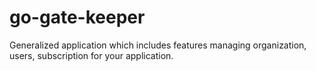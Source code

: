 # go-gate-keeper
Generalized application which includes features managing organization, users, subscription for your application.

